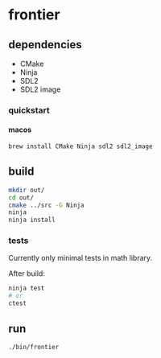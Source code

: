 # frontier

## dependencies

- CMake
- Ninja
- SDL2
- SDL2 image

### quickstart

#### macos

```sh
brew install CMake Ninja sdl2 sdl2_image
```

## build

```sh
mkdir out/
cd out/
cmake ../src -G Ninja
ninja
ninja install
```

### tests

Currently only minimal tests in math library.

After build:
```sh
ninja test
# or
ctest
```

## run

```sh
./bin/frontier
```
